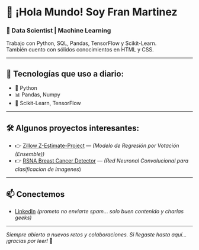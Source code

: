 # 👋 ¡Hola Mundo! Soy Fran Martinez  

### 🧠 Data Scientist | Machine Learning  
Trabajo con Python, SQL, Pandas, TensorFlow y Scikit-Learn.  
También cuento con sólidos conocimientos en HTML y CSS.

---

## 🚀 Tecnologías que uso a diario:
- 🐍 Python  
- 📊 Pandas, Numpy  
- 🤖 Scikit-Learn, TensorFlow  

---

## 🛠 Algunos proyectos interesantes:
- 👉 [Zillow Z-Estimate-Project](https://github.com/Fj-martinez33/zillow-zestimate-project) — *(Modelo de Regresión por Votación (Ensemble))* 
- 👉 [RSNA Breast Cancer Detector](https://github.com/Fj-martinez33/RSNA-Breast-Cancer-Detection) — *(Red Neuronal Convolucional para clasificacion de imagenes*)   

---

## 📫 Conectemos
- [LinkedIn](https://www.linkedin.com/in/francisco-j-martínez-martín/) *(prometo no enviarte spam... solo buen contenido y charlas geeks)*  

---

*Siempre abierto a nuevos retos y colaboraciones. Si llegaste hasta aquí... ¡gracias por leer!* 🙌
